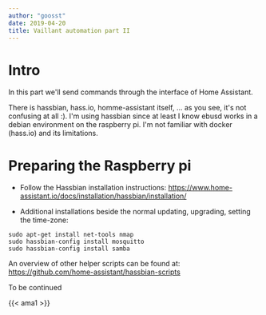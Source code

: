 ```yaml
---
author: "goosst"
date: 2019-04-20
title: Vaillant automation part II
---
```


# Intro
In this part we'll send commands through the interface of Home Assistant. 

There is hassbian, hass.io, homme-assistant itself, ... as you see, it's not confusing at all :). I'm using hassbian since at least I know ebusd works in a debian environment on the raspberry pi. I'm not familiar with docker (hass.io) and its limitations.


# Preparing the Raspberry pi

- Follow the Hassbian installation instructions: https://www.home-assistant.io/docs/installation/hassbian/installation/

- Additional installations beside the normal updating, upgrading, setting the time-zone: 

```
sudo apt-get install net-tools nmap
sudo hassbian-config install mosquitto
sudo hassbian-config install samba
```
An overview of other helper scripts can be found at: https://github.com/home-assistant/hassbian-scripts


To be continued



{{< ama1 >}}


